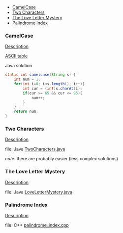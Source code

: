 * [CamelCase](#camelcase)
* [Two Characters](#two-characters)
* [The Love Letter Mystery](#the-love-letter-mystery)
* [Palindrome Index](#palindrome-index)


### CamelCase

[Description](https://www.hackerrank.com/challenges/camelcase/problem)

[ASCII table](http://www.asciitable.com/)

Java solution
```java
static int camelcase(String s) {
    int num = 1;
    for(int i=0; i<s.length(); i++){
        int cur = (int)s.charAt(i);
        if(cur >= 65 && cur <= 95){
            num++;
        }
    }
    return num;
}
```

### Two Characters

[Description](https://www.hackerrank.com/challenges/two-characters/problem)

file: Java [TwoCharacters.java](TwoCharacters.java)

_note:_ there are probably easier (less complex solutions)

### The Love Letter Mystery

[Description](https://www.hackerrank.com/challenges/the-love-letter-mystery/problem)

file: Java [LoveLetterMystery.java](LoveLetterMystery.java)

### Palindrome Index

[Description](https://www.hackerrank.com/challenges/palindrome-index/problem)

file: C++ [palindrome_index.cpp](palindrome_index.cpp)
